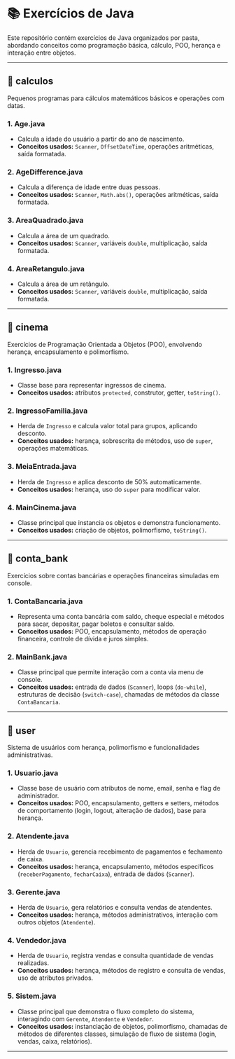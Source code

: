 # 📚 Exercícios de Java

Este repositório contém exercícios de Java organizados por pasta, abordando conceitos como programação básica, cálculo, POO, herança e interação entre objetos.

---

## 📁 calculos
Pequenos programas para cálculos matemáticos básicos e operações com datas.

### 1. Age.java
- Calcula a idade do usuário a partir do ano de nascimento.
- **Conceitos usados:** `Scanner`, `OffsetDateTime`, operações aritméticas, saída formatada.

### 2. AgeDifference.java
- Calcula a diferença de idade entre duas pessoas.
- **Conceitos usados:** `Scanner`, `Math.abs()`, operações aritméticas, saída formatada.

### 3. AreaQuadrado.java
- Calcula a área de um quadrado.
- **Conceitos usados:** `Scanner`, variáveis `double`, multiplicação, saída formatada.

### 4. AreaRetangulo.java
- Calcula a área de um retângulo.
- **Conceitos usados:** `Scanner`, variáveis `double`, multiplicação, saída formatada.

---

## 📁 cinema
Exercícios de Programação Orientada a Objetos (POO), envolvendo herança, encapsulamento e polimorfismo.

### 1. Ingresso.java
- Classe base para representar ingressos de cinema.
- **Conceitos usados:** atributos `protected`, construtor, getter, `toString()`.

### 2. IngressoFamilia.java
- Herda de `Ingresso` e calcula valor total para grupos, aplicando desconto.
- **Conceitos usados:** herança, sobrescrita de métodos, uso de `super`, operações matemáticas.

### 3. MeiaEntrada.java
- Herda de `Ingresso` e aplica desconto de 50% automaticamente.
- **Conceitos usados:** herança, uso do `super` para modificar valor.

### 4. MainCinema.java
- Classe principal que instancia os objetos e demonstra funcionamento.
- **Conceitos usados:** criação de objetos, polimorfismo, `toString()`.

---

## 📁 conta_bank
Exercícios sobre contas bancárias e operações financeiras simuladas em console.

### 1. ContaBancaria.java
- Representa uma conta bancária com saldo, cheque especial e métodos para sacar, depositar, pagar boletos e consultar saldo.
- **Conceitos usados:** POO, encapsulamento, métodos de operação financeira, controle de dívida e juros simples.

### 2. MainBank.java
- Classe principal que permite interação com a conta via menu de console.
- **Conceitos usados:** entrada de dados (`Scanner`), loops (`do-while`), estruturas de decisão (`switch-case`), chamadas de métodos da classe `ContaBancaria`.

---

## 📁 user
Sistema de usuários com herança, polimorfismo e funcionalidades administrativas.

### 1. Usuario.java
- Classe base de usuário com atributos de nome, email, senha e flag de administrador.
- **Conceitos usados:** POO, encapsulamento, getters e setters, métodos de comportamento (login, logout, alteração de dados), base para herança.

### 2. Atendente.java
- Herda de `Usuario`, gerencia recebimento de pagamentos e fechamento de caixa.
- **Conceitos usados:** herança, encapsulamento, métodos específicos (`receberPagamento`, `fecharCaixa`), entrada de dados (`Scanner`).

### 3. Gerente.java
- Herda de `Usuario`, gera relatórios e consulta vendas de atendentes.
- **Conceitos usados:** herança, métodos administrativos, interação com outros objetos (`Atendente`).

### 4. Vendedor.java
- Herda de `Usuario`, registra vendas e consulta quantidade de vendas realizadas.
- **Conceitos usados:** herança, métodos de registro e consulta de vendas, uso de atributos privados.

### 5. Sistem.java
- Classe principal que demonstra o fluxo completo do sistema, interagindo com `Gerente`, `Atendente` e `Vendedor`.
- **Conceitos usados:** instanciação de objetos, polimorfismo, chamadas de métodos de diferentes classes, simulação de fluxo de sistema (login, vendas, caixa, relatórios).

---

